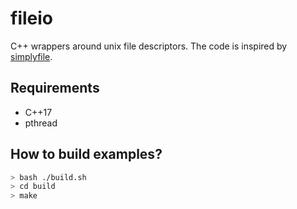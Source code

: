 # fileio

C++ wrappers around unix file descriptors. The code is inspired by [simplyfile](https://github.com/gottliebtfreitag/simplyfile).


## Requirements

- C++17
- pthread

## How to build examples?

```bash
> bash ./build.sh
> cd build
> make
```
